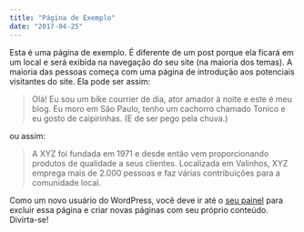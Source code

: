 ```yaml
---
title: "Página de Exemplo"
date: "2017-04-25"
---
```


Esta é uma página de exemplo. É diferente de um post porque ela ficará em um local e será exibida na navegação do seu site (na maioria dos temas). A maioria das pessoas começa com uma página de introdução aos potenciais visitantes do site. Ela pode ser assim:

> Olá! Eu sou um bike courrier de dia, ator amador à noite e este é meu blog. Eu moro em São Paulo, tenho um cachorro chamado Tonico e eu gosto de caipirinhas. (E de ser pego pela chuva.)

ou assim:

> A XYZ foi fundada em 1971 e desde então vem proporcionando produtos de qualidade a seus clientes. Localizada em Valinhos, XYZ emprega mais de 2.000 pessoas e faz várias contribuições para a comunidade local.

Como um novo usuário do WordPress, você deve ir até o [seu painel](../wp-admin/) para excluir essa página e criar novas páginas com seu próprio conteúdo. Divirta-se!
